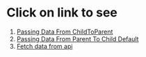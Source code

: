 # Click on link to see

1. [Passing Data From ChildToParent](https://stackblitz.com/edit/vitejs-vite-axfiwj?file=index.html&terminal=dev)
2. [Passing Data From Parent To Child Default](https://stackblitz.com/edit/vitejs-vite-kxvykq?file=src%2FApp.jsx,src%2FChild.jsx,src%2FParent.jsx&terminal=dev)
3. [Fetch data from api](https://stackblitz.com/edit/react-ksmmxo?file=src%2FApp.js)
